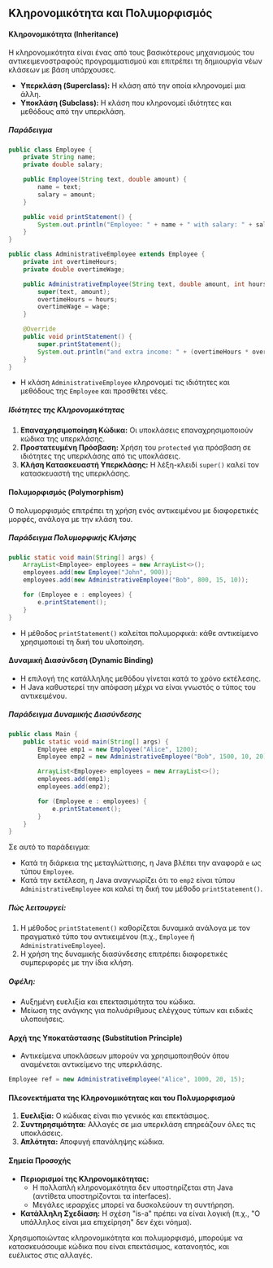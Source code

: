 ## Κληρονομικότητα και Πολυμορφισμός

#### Κληρονομικότητα (Inheritance)
Η κληρονομικότητα είναι ένας από τους βασικότερους μηχανισμούς του αντικειμενοστραφούς προγραμματισμού και επιτρέπει τη δημιουργία νέων κλάσεων με βάση υπάρχουσες. 

- **Υπερκλάση (Superclass):** Η κλάση από την οποία κληρονομεί μια άλλη.
- **Υποκλάση (Subclass):** Η κλάση που κληρονομεί ιδιότητες και μεθόδους από την υπερκλάση.

##### Παράδειγμα
```java
public class Employee {
    private String name;
    private double salary;

    public Employee(String text, double amount) {
        name = text;
        salary = amount;
    }

    public void printStatement() {
        System.out.println("Employee: " + name + " with salary: " + salary);
    }
}

public class AdministrativeEmployee extends Employee {
    private int overtimeHours;
    private double overtimeWage;

    public AdministrativeEmployee(String text, double amount, int hours, double wage) {
        super(text, amount);
        overtimeHours = hours;
        overtimeWage = wage;
    }

    @Override
    public void printStatement() {
        super.printStatement();
        System.out.println("and extra income: " + (overtimeHours * overtimeWage));
    }
}
```

- Η κλάση `AdministrativeEmployee` κληρονομεί τις ιδιότητες και μεθόδους της `Employee` και προσθέτει νέες.

##### Ιδιότητες της Κληρονομικότητας
1. **Επαναχρησιμοποίηση Κώδικα:** Οι υποκλάσεις επαναχρησιμοποιούν κώδικα της υπερκλάσης.
2. **Προστατευμένη Πρόσβαση:** Χρήση του `protected` για πρόσβαση σε ιδιότητες της υπερκλάσης από τις υποκλάσεις.
3. **Κλήση Κατασκευαστή Υπερκλάσης:** Η λέξη-κλειδί `super()` καλεί τον κατασκευαστή της υπερκλάσης.

#### Πολυμορφισμός (Polymorphism)
Ο πολυμορφισμός επιτρέπει τη χρήση ενός αντικειμένου με διαφορετικές μορφές, ανάλογα με την κλάση του.

##### Παράδειγμα Πολυμορφικής Κλήσης
```java
public static void main(String[] args) {
    ArrayList<Employee> employees = new ArrayList<>();
    employees.add(new Employee("John", 900));
    employees.add(new AdministrativeEmployee("Bob", 800, 15, 10));

    for (Employee e : employees) {
        e.printStatement();
    }
}
```
- Η μέθοδος `printStatement()` καλείται πολυμορφικά: κάθε αντικείμενο χρησιμοποιεί τη δική του υλοποίηση.

#### Δυναμική Διασύνδεση (Dynamic Binding)
- Η επιλογή της κατάλληλης μεθόδου γίνεται κατά το χρόνο εκτέλεσης.
- Η Java καθυστερεί την απόφαση μέχρι να είναι γνωστός ο τύπος του αντικειμένου.

##### Παράδειγμα Δυναμικής Διασύνδεσης
```java
public class Main {
    public static void main(String[] args) {
        Employee emp1 = new Employee("Alice", 1200);
        Employee emp2 = new AdministrativeEmployee("Bob", 1500, 10, 20);

        ArrayList<Employee> employees = new ArrayList<>();
        employees.add(emp1);
        employees.add(emp2);

        for (Employee e : employees) {
            e.printStatement();
        }
    }
}
```
Σε αυτό το παράδειγμα:
- Κατά τη διάρκεια της μεταγλώττισης, η Java βλέπει την αναφορά `e` ως τύπου `Employee`.
- Κατά την εκτέλεση, η Java αναγνωρίζει ότι το `emp2` είναι τύπου `AdministrativeEmployee` και καλεί τη δική του μέθοδο `printStatement()`.

##### Πώς λειτουργεί:
1. Η μέθοδος `printStatement()` καθορίζεται δυναμικά ανάλογα με τον πραγματικό τύπο του αντικειμένου (π.χ., `Employee` ή `AdministrativeEmployee`).
2. Η χρήση της δυναμικής διασύνδεσης επιτρέπει διαφορετικές συμπεριφορές με την ίδια κλήση.

##### Οφέλη:
- Αυξημένη ευελιξία και επεκτασιμότητα του κώδικα.
- Μείωση της ανάγκης για πολυάριθμους ελέγχους τύπων και ειδικές υλοποιήσεις.

#### Αρχή της Υποκατάστασης (Substitution Principle)
- Αντικείμενα υποκλάσεων μπορούν να χρησιμοποιηθούν όπου αναμένεται αντικείμενο της υπερκλάσης.
```java
Employee ref = new AdministrativeEmployee("Alice", 1000, 20, 15);
```

#### Πλεονεκτήματα της Κληρονομικότητας και του Πολυμορφισμού
1. **Ευελιξία:** Ο κώδικας είναι πιο γενικός και επεκτάσιμος.
2. **Συντηρησιμότητα:** Αλλαγές σε μια υπερκλάση επηρεάζουν όλες τις υποκλάσεις.
3. **Απλότητα:** Αποφυγή επανάληψης κώδικα.

#### Σημεία Προσοχής
- **Περιορισμοί της Κληρονομικότητας:**
  - Η πολλαπλή κληρονομικότητα δεν υποστηρίζεται στη Java (αντίθετα υποστηρίζονται τα interfaces).
  - Μεγάλες ιεραρχίες μπορεί να δυσκολεύουν τη συντήρηση.
- **Κατάλληλη Σχεδίαση:** Η σχέση "is-a" πρέπει να είναι λογική (π.χ., "Ο υπάλληλος είναι μια επιχείρηση" δεν έχει νόημα).

Χρησιμοποιώντας κληρονομικότητα και πολυμορφισμό, μπορούμε να κατασκευάσουμε κώδικα που είναι επεκτάσιμος, κατανοητός, και ευέλικτος στις αλλαγές.


